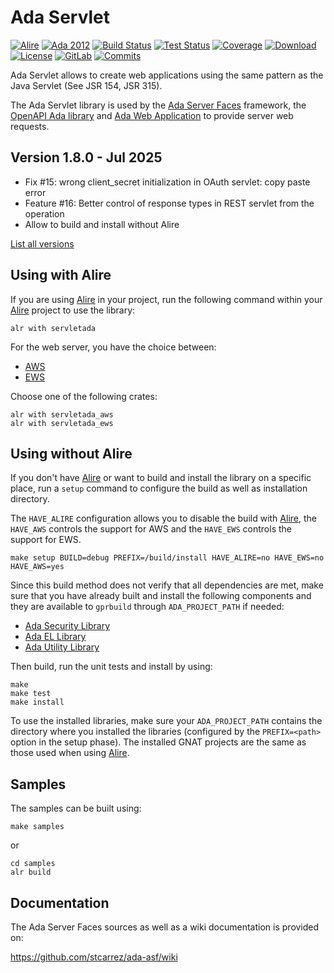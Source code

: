 # Ada Servlet

[![Alire](https://img.shields.io/endpoint?url=https://alire.ada.dev/badges/servletada.json)](https://alire.ada.dev/crates/servletada)
[![Ada 2012](https://img.shields.io/badge/2012-inside-green?logo=ada&logoColor=white&logoSize=auto)](https://adaic.org/ada-resources/standards/ada12)
[![Build Status](https://img.shields.io/endpoint?url=https://porion.vacs.fr/porion/api/v1/projects/ada-servlet/badges/build.json)](https://porion.vacs.fr/porion/projects/view/ada-servlet/summary)
[![Test Status](https://img.shields.io/endpoint?url=https://porion.vacs.fr/porion/api/v1/projects/ada-servlet/badges/tests.json)](https://porion.vacs.fr/porion/projects/view/ada-servlet/xunits)
[![Coverage](https://img.shields.io/endpoint?url=https://porion.vacs.fr/porion/api/v1/projects/ada-servlet/badges/coverage.json)](https://porion.vacs.fr/porion/projects/view/ada-servlet/summary)
[![Download](https://img.shields.io/badge/download-1.7.1-brightgreen.svg)](http://download.vacs.fr/ada-servlet/ada-servlet-1.7.1.tar.gz)
[![License](https://img.shields.io/badge/license-APACHE2-blue.svg)](LICENSE)
[![GitLab](https://img.shields.io/badge/repo-GitLab-6C488A.svg)](https://gitlab.com/stcarrez/ada-servlet)
[![Commits](https://img.shields.io/github/commits-since/stcarrez/ada-servlet/1.7.1.svg)](Commits)

Ada Servlet allows to create web applications using the same pattern
as the Java Servlet (See JSR 154, JSR 315). 

The Ada Servlet library is used by the [Ada Server Faces](https://gitlab.com/stcarrez/ada-asf) framework,
the [OpenAPI Ada library](https://github.com/stcarrez/swagger-ada)
and [Ada Web Application](https://gitlab.com/stcarrez/ada-awa)
to provide server web requests.

## Version 1.8.0   - Jul 2025
  - Fix #15: wrong client_secret initialization in OAuth servlet: copy paste error
  - Feature #16: Better control of response types in REST servlet from the operation
  - Allow to build and install without Alire

[List all versions](https://gitlab.com/stcarrez/ada-servlet/blob/master/NEWS.md)

## Using with Alire

If you are using [Alire](https://alire.ada.dev/) in your project, run the following command
within your [Alire](https://alire.ada.dev/) project to use the library:

```
alr with servletada
```

For the web server, you have the choice between:

* [AWS](https://github.com/AdaCore/aws)
* [EWS](https://github.com/simonjwright/ews)

Choose one of the following crates:

```
alr with servletada_aws
alr with servletada_ews
```

## Using without Alire

If you don't have [Alire](https://alire.ada.dev/) or want to build and install the library
on a specific place, run a `setup` command to configure the build as well as installation
directory.

The `HAVE_ALIRE` configuration allows you to disable the build with [Alire](https://alire.ada.dev/),
the `HAVE_AWS` controls the support for AWS and the `HAVE_EWS` controls the support for EWS.

```
make setup BUILD=debug PREFIX=/build/install HAVE_ALIRE=no HAVE_EWS=no HAVE_AWS=yes
```

Since this build method does not verify that all dependencies are met, make sure that you
have already built and install the following components and they are available to `gprbuild`
through `ADA_PROJECT_PATH` if needed:

* [Ada Security Library](https://gitlab.com/stcarrez/ada-security/)
* [Ada EL Library](https://gitlab.com/stcarrez/ada-el/)
* [Ada Utility Library](https://gitlab.com/stcarrez/ada-util/)

Then build, run the unit tests and install by using:

```
make
make test
make install
```

To use the installed libraries, make sure your `ADA_PROJECT_PATH` contains the directory
where you installed the libraries (configured by the `PREFIX=<path>` option in the setup phase).
The installed GNAT projects are the same as those used when using [Alire](https://alire.ada.dev/).

## Samples

The samples can be built using:

```
make samples
```

or

```
cd samples
alr build
```

## Documentation

The Ada Server Faces sources as well as a wiki documentation is provided on:

   https://github.com/stcarrez/ada-asf/wiki

